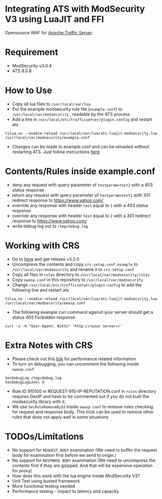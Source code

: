 Integrating ATS with ModSecurity V3 using LuaJIT and FFI
====

Opensource WAF for [Apache Traffic Server](http://trafficserver.apache.org/).

Requirement
====
 - ModSecurity v3.0.4
 - ATS 8.0.8

How to Use
====
 - Copy all lua files to `/usr/local/var/lua`
 - Put the example modsecurity rule file (`example.conf`) to `/usr/local/var/modsecurity` , readable by the ATS process
 - Add a line in `/usr/local/etc/trafficserver/plugin.config` and restart ats

```
tslua.so --enable-reload /usr/local/var/lua/ats-luajit-modsecurity.lua /usr/local/var/modsecurity/example.conf
```

 - Changes can be made to example.conf and can be reloaded without restarting ATS. Just follow instructions [here](https://docs.trafficserver.apache.org/en/latest/appendices/command-line/traffic_ctl.en.html#cmdoption-traffic-ctl-config-arg-reload)

Contents/Rules inside example.conf
====
 - deny any request with query parameter of `testparam=test2` with a 403 status response
 - return any request with query parameter of `testparam=test1` with 301 redirect response to https://www.yahoo.com/
 - override any response with header `test` equal to `1` with a 403 status response
 - override any response with header `test` equal to `2` with a 301 redirect response to https://www.yahoo.com/
 - write debug log out to `/tmp/debug.log`

Working with CRS
====
 - Go to [here](https://github.com/SpiderLabs/owasp-modsecurity-crs) and get release v3.2.0
 - Uncompress the contents and copy `crs-setup.conf.example` to `/usr/local/var/modsecurity` and rename it to `crs-setup.conf`
 - Copy all files in `rules` directory to `/usr/local/var/modsecurity/rules`
 - Copy `owasp.conf` in this repository to `/usr/local/var/modsecurity`
 - Change `/usr/local/etc/trafficserver/plugin.config` to add the following line and restart ats

```
tslua.so --enable-reload /usr/local/var/lua/ats-luajit-modsecurity.lua /usr/local/var/modsecurity/owasp.conf
```

 - The following example curl command against your server should get a status 403 Forbidden response

```
curl -v -H "User-Agent: Nikto" 'http://<your server>/'
```

Extra Notes with CRS
====
 - Please check out this [link](https://github.com/SpiderLabs/ModSecurity/issues/1734) for performance related information
 - To turn on debugging, you can uncomment the following inside `owasp.conf`

```
SecDebugLog /tmp/debug.log
SecDebugLogLevel 9
```

- Rule ID 910100 in REQUEST-910-IP-REPUTATION.conf in `rules` directory requires GeoIP and have to be commented out if you do not built the modsecurity library with it.
- We use `SecRuleRemoveById` inside `owasp.conf` to remove rules checking for request and response body. This trick can be used to remove other rules that does not apply well in some situations


TODOs/Limitations
====
 - No support for `REQUEST_BODY` examination (We need to buffer the request body for examination first before we send to origin.)
 - No support for `RESPONSE BODY` examination (We need to uncompress the contents first if they are gzipped. And that will be expensive operation for proxy)
 - How does this work with the lua engine inside ModSecurity V3?
 - Unit Test using busted framework
 - More functional testing needed
 - Performance testing - impact to latency and capacity

